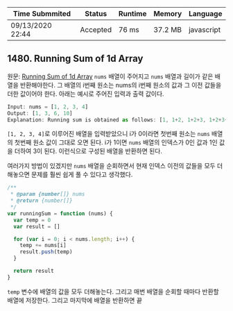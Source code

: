 | Time Submmited   | Status   | Runtime | Memory  | Language   |
| ---------------- | -------- | ------- | ------- | ---------- |
| 09/13/2020 22:44 | Accepted | 76 ms   | 37.2 MB | javascript |

## 1480. Running Sum of 1d Array

원문: [Running Sum of 1d Array](https://leetcode.com/problems/running-sum-of-1d-array/) `nums` 배열이 주어지고 `nums` 배열과 길이가 같은 배열을 반환해야한다. 그 배열의 i번째 원소는 nums의 i번째 원소의 값과 그 이전 값들을 더한 값이어야 한다. 아래는 예시로 주어진 입력과 출력 값이다.

```js
Input: nums = [1, 2, 3, 4]
Output: [1, 3, 6, 10]
Explanation: Running sum is obtained as follows: [1, 1+2, 1+2+3, 1+2+3+4].
```

`[1, 2, 3, 4]`로 이루어진 배열을 입력받았으니 i가 0이라면 첫번째 원소는 `nums` 배열의 첫번째 원소 값이 그대로 오면 된다. i가 1이면 `nums` 배열의 인덱스가 0인 값과 1인 값을 더하여 3이 된다. 이런식으로 구성된 배열을 반환하면 된다.

여러가지 방법이 있겠지만 `nums` 배열을 순회하면서 현재 인덱스 이전의 값들을 모두 더해놓으면 문제를 훨씬 쉽게 풀 수 있다고 생각했다.

```js
/**
 * @param {number[]} nums
 * @return {number[]}
 */
var runningSum = function (nums) {
  var temp = 0
  var result = []

  for (var i = 0; i < nums.length; i++) {
    temp += nums[i]
    result.push(temp)
  }

  return result
}
```

`temp` 변수에 배열의 값을 모두 더해놓는다. 그리고 매번 배열을 순회할 때마다 반환할 배열에 저장한다. 그리고 마지막에 배열을 반환하면 끝
